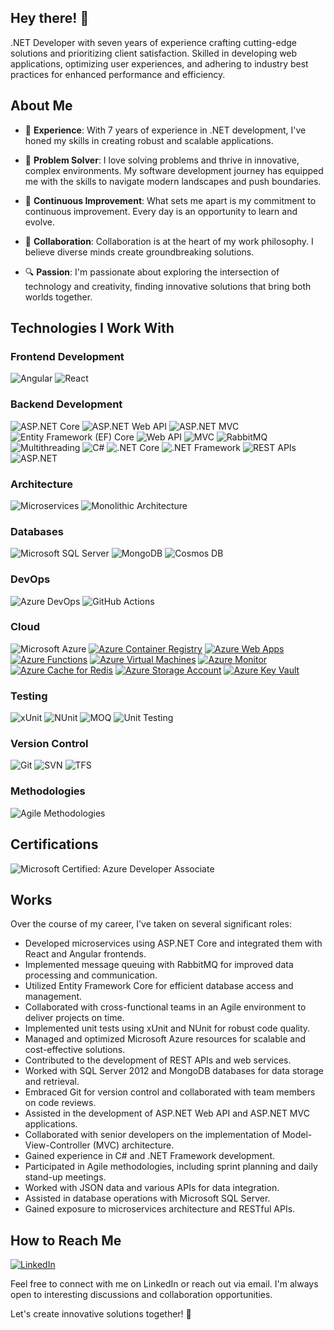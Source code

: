 ## Hey there! 👋 

.NET Developer with seven years of experience crafting cutting-edge solutions and prioritizing client satisfaction. Skilled in developing web applications, optimizing user experiences, and adhering to industry best practices for enhanced performance and efficiency.

## About Me

- 💼 **Experience**: With 7 years of experience in .NET development, I've honed my skills in creating robust and scalable applications.

- 🔧 **Problem Solver**: I love solving problems and thrive in innovative, complex environments. My software development journey has equipped me with the skills to navigate modern landscapes and push boundaries.

- 🌟 **Continuous Improvement**: What sets me apart is my commitment to continuous improvement. Every day is an opportunity to learn and evolve.

- 🤝 **Collaboration**: Collaboration is at the heart of my work philosophy. I believe diverse minds create groundbreaking solutions.

- 🔍 **Passion**: I'm passionate about exploring the intersection of technology and creativity, finding innovative solutions that bring both worlds together.

## Technologies I Work With

### Frontend Development

![Angular](https://img.shields.io/badge/Angular-%23DD0031.svg?style=for-the-badge&logo=angular&logoColor=white)
![React](https://img.shields.io/badge/React-%23DD0031.svg?style=for-the-badge&logo=React&logoColor=white)

### Backend Development

![ASP.NET Core](https://img.shields.io/badge/ASP.NET%20Core-%231572B6.svg?style=for-the-badge&logo=.net&logoColor=white) ![ASP.NET Web API](https://img.shields.io/badge/ASP.NET%20Web%20API-%231572B6.svg?style=for-the-badge&logo=.net&logoColor=white)
![ASP.NET MVC](https://img.shields.io/badge/ASP.NET%20MVC-%231572B6.svg?style=for-the-badge&logo=.net&logoColor=white)
![Entity Framework (EF) Core](https://img.shields.io/badge/Entity%20Framework%20(EF)%20Core-%231572B6.svg?style=for-the-badge&logo=.net&logoColor=white)
![Web API](https://img.shields.io/badge/Web%20API-%23777BB4.svg?style=for-the-badge&logo=swagger&logoColor=white)
![MVC](https://img.shields.io/badge/MVC-%23777BB4.svg?style=for-the-badge&logo=aspnetcore&logoColor=white)
![RabbitMQ](https://img.shields.io/badge/RabbitMQ-%23FF6600.svg?style=for-the-badge&logo=rabbitmq&logoColor=white)
![Multithreading](https://img.shields.io/badge/Multithreading-%230057C6.svg?style=for-the-badge)
![C#](https://img.shields.io/badge/C%23-%230057C6.svg?style=for-the-badge&logo=c-sharp&logoColor=white)
![.NET Core](https://img.shields.io/badge/.NET%20Core-%23512BD4.svg?style=for-the-badge&logo=.net&logoColor=white)
![.NET Framework](https://img.shields.io/badge/.NET%20Framework-%23512BD4.svg?style=for-the-badge&logo=.net&logoColor=white)
![REST APIs](https://img.shields.io/badge/REST%20APIs-%23000000.svg?style=for-the-badge)
![ASP.NET](https://img.shields.io/badge/ASP.NET-%231572B6.svg?style=for-the-badge&logo=.net&logoColor=white)

### Architecture

![Microservices](https://img.shields.io/badge/Microservices-%23000000.svg?style=for-the-badge&logo=architecture&logoColor=white)
![Monolithic Architecture](https://img.shields.io/badge/Monolithic-%23000000.svg?style=for-the-badge)

### Databases

![Microsoft SQL Server](https://img.shields.io/badge/Microsoft%20SQL%20Server-%23CC2927.svg?style=for-the-badge&logo=microsoft-sql-server&logoColor=white)
![MongoDB](https://img.shields.io/badge/MongoDB-%2347A248.svg?style=for-the-badge&logo=mongodb&logoColor=white)
![Cosmos DB](https://img.shields.io/badge/Cosmos%20DB-%230078D4.svg?style=for-the-badge&logo=azure-cosmosdb&logoColor=white)

### DevOps

![Azure DevOps](https://img.shields.io/badge/Azure%20DevOps-%230078D4.svg?style=for-the-badge&logo=azure-devops&logoColor=white)
![GitHub Actions](https://img.shields.io/badge/GitHub%20Actions-%232671E5.svg?style=for-the-badge&logo=github-actions&logoColor=white)

### Cloud

![Microsoft Azure](https://img.shields.io/badge/Microsoft%20Azure-%23FF6600.svg?style=for-the-badge&logo=microsoft-azure&logoColor=white)
[![Azure Container Registry](https://img.shields.io/badge/Azure%20Container%20Registry-%23FF6600.svg?style=for-the-badge&logo=microsoft-azure&logoColor=white)](https://azure.microsoft.com/services/container-registry/)
[![Azure Web Apps](https://img.shields.io/badge/Azure%20Web%20Apps-%230078D4.svg?style=for-the-badge&logo=microsoft-azure&logoColor=white)](https://azure.microsoft.com/services/app-service/web/)
[![Azure Functions](https://img.shields.io/badge/Azure%20Functions-%230078D4.svg?style=for-the-badge&logo=microsoft-azure&logoColor=white)](https://azure.microsoft.com/services/functions/)
[![Azure Virtual Machines](https://img.shields.io/badge/Azure%20Virtual%20Machines-%23FF6600.svg?style=for-the-badge&logo=microsoft-azure&logoColor=white)](https://azure.microsoft.com/services/virtual-machines/)
[![Azure Monitor](https://img.shields.io/badge/Azure%20Monitor-%230078D4.svg?style=for-the-badge&logo=microsoft-azure&logoColor=white)](https://azure.microsoft.com/services/monitor/)
[![Azure Cache for Redis](https://img.shields.io/badge/Azure%20Cache%20for%20Redis-%230078D4.svg?style=for-the-badge&logo=microsoft-azure&logoColor=white)](https://azure.microsoft.com/services/cache/)
[![Azure Storage Account](https://img.shields.io/badge/Azure%20Storage%20Account-%230078D4.svg?style=for-the-badge&logo=microsoft-azure&logoColor=white)](https://azure.microsoft.com/services/storage/)
[![Azure Key Vault](https://img.shields.io/badge/Azure%20Key%20Vault-%23FF6600.svg?style=for-the-badge&logo=microsoft-azure&logoColor=white)](https://azure.microsoft.com/services/key-vault/)


### Testing

![xUnit](https://img.shields.io/badge/xUnit-%23121E25.svg?style=for-the-badge&logo=xunit&logoColor=white)
![NUnit](https://img.shields.io/badge/NUnit-%23151E25.svg?style=for-the-badge&logo=nunit&logoColor=white)
![MOQ](https://img.shields.io/badge/MOQ-%23121E25.svg?style=for-the-badge)
![Unit Testing](https://img.shields.io/badge/Unit%20Testing-%23121E25.svg?style=for-the-badge)

### Version Control

![Git](https://img.shields.io/badge/Git-%23F05032.svg?style=for-the-badge&logo=git&logoColor=white)
![SVN](https://img.shields.io/badge/SVN-%230057C6.svg?style=for-the-badge&logo=subversion&logoColor=white)
![TFS](https://img.shields.io/badge/TFS-%230078D4.svg?style=for-the-badge&logo=visual-studio&logoColor=white)

### Methodologies

![Agile Methodologies](https://img.shields.io/badge/Agile%20Methodologies-%23000000.svg?style=for-the-badge)

## Certifications

![Microsoft Certified: Azure Developer Associate](https://img.shields.io/badge/Microsoft%20Certified-Azure%20Developer%20Associate-blue?style=for-the-badge&logo=microsoft)

## Works

Over the course of my career, I've taken on several significant roles:

- Developed microservices using ASP.NET Core and integrated them with React and Angular frontends.
- Implemented message queuing with RabbitMQ for improved data processing and communication.
- Utilized Entity Framework Core for efficient database access and management.
- Collaborated with cross-functional teams in an Agile environment to deliver projects on time.
- Implemented unit tests using xUnit and NUnit for robust code quality.
- Managed and optimized Microsoft Azure resources for scalable and cost-effective solutions.
- Contributed to the development of REST APIs and web services.
- Worked with SQL Server 2012 and MongoDB databases for data storage and retrieval.
- Embraced Git for version control and collaborated with team members on code reviews.
- Assisted in the development of ASP.NET Web API and ASP.NET MVC applications.
- Collaborated with senior developers on the implementation of Model-View-Controller (MVC) architecture.
- Gained experience in C# and .NET Framework development.
- Participated in Agile methodologies, including sprint planning and daily stand-up meetings.
- Worked with JSON data and various APIs for data integration.
- Assisted in database operations with Microsoft SQL Server.
- Gained exposure to microservices architecture and RESTful APIs.


## How to Reach Me

[![LinkedIn](https://img.shields.io/badge/LinkedIn-Profile-blue.svg?style=flat-square&logo=linkedin)](https://www.linkedin.com/in/rahulyadav2605/)

Feel free to connect with me on LinkedIn or reach out via email. I'm always open to interesting discussions and collaboration opportunities.

Let's create innovative solutions together! 🚀
